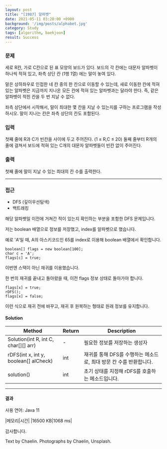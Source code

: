 ```yaml
---
layout: post
title: "[1987] 알파벳"
date: 2021-05-11 03:20:00 +0900
background: '/img/posts/alphabet.jpg'
category: Study
tags: [algorithm, baekjoon]
result: Success
---
```

### 문제
세로 R칸, 가로 C칸으로 된 표 모양의 보드가 있다. 보드의 각 칸에는 대문자 알파벳이 하나씩 적혀 있고, 좌측 상단 칸 (1행 1열) 에는 말이 놓여 있다.

말은 상하좌우로 인접한 네 칸 중의 한 칸으로 이동할 수 있는데, 새로 이동한 칸에 적혀 있는 알파벳은 지금까지 지나온 모든 칸에 적혀 있는 알파벳과는 달라야 한다. 즉, 같은 알파벳이 적힌 칸을 두 번 지날 수 없다.

좌측 상단에서 시작해서, 말이 최대한 몇 칸을 지날 수 있는지를 구하는 프로그램을 작성하시오. 말이 지나는 칸은 좌측 상단의 칸도 포함된다.

### 입력
첫째 줄에 R과 C가 빈칸을 사이에 두고 주어진다. (1 ≤ R,C ≤ 20) 둘째 줄부터 R개의 줄에 걸쳐서 보드에 적혀 있는 C개의 대문자 알파벳들이 빈칸 없이 주어진다.

### 출력
첫째 줄에 말이 지날 수 있는 최대의 칸 수를 출력한다.

*****

### 접근
* DFS (깊이우선탐색)
* 백트래킹

해당 알파벳일 이전에 거쳐간 적이 있는지 확인하는 부분을 포함한 DFS 문제입니다.

저는 boolean 배열으로 정보를 저장했고, index를 알파벳으로 했습니다. 

예로 'A'일 때, A의 아스키코드인 65를 index로 이용해 boolean 배열에서 확인합니다.

```
boolean[] flags = new boolean[100];
char c = 'A';
flags[c] = true;
```

이번엔 스택이 아닌 재귀를 이용했습니다.

한 번의 재귀를 끝내고 돌아왔을 때, 이전 flags 정보 상태로 돌아가야 합니다.

```
flags[x] = true;
rDFS();
flags[x] = false;
```

이런 식으로 재귀 전에 바꾸고, 재귀 후 원복하는 형태로 원래 정보를 유지합니다.

#### Solution

|Method|Return|Description|
|---|---|---|
|Solution(int R, int C, char[][] arr)|-|필요한 정보를 저장하는 생성자|
|rDFS(int x, int y, boolean[] alCheck)|int|재귀를 통해 DFS를 수행하는 메소드로, 최대 방문 칸 수를 반환합니다.|
|solution()|int|초기 상태를 지정해 rDFS를 호출하는 메소드입니다.|

*****

<script src="https://gist.github.com/chaelin1211/8cf997c4210ecdb407019d10c1292eea.js"></script>

#### 결과
사용 연어: Java 11

|메모리|시간|
|16500 KB|1068 ms|

감사합니다.

<p class = "placeholder">Text by Chaelin. Photographs by Chaelin, Unsplash.</p>

